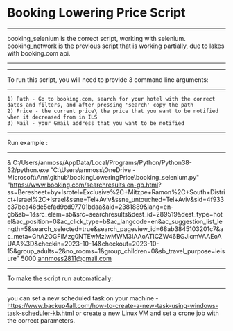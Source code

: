 # Booking Lowering Price Script

********************************************************************************************************************************************************************
booking_selenium is the correct script, working with selenium. booking_network is the previous script that is working partially, due to lakes with booking.com api. 
********************************************************************************************************************************************************************


***********************************************************************
To run this script, you will need to provide 3 command line arguments:
***********************************************************************
    1) Path - Go to booking.com, search for your hotel with the correct dates and filters, and after pressing 'search' copy the path
    2) Price - the current price\ the price that you want to be notified when it decreased from in ILS
    3) Mail - your Gmail address that you want to be notified


**************
Run example :
**************
& C:/Users/anmoss/AppData/Local/Programs/Python/Python38-32/python.exe "C:\Users\anmoss\OneDrive - Microsoft\Ann\github\bookingLoweringPrice\booking_selenium.py" "https://www.booking.com/searchresults.en-gb.html?    ss=Beresheet+by+Isrotel+Exclusive%2C+Mitzpe+Ramon%2C+South+District+Israel%2C+Israel&ssne=Tel+Aviv&ssne_untouched=Tel+Aviv&sid=4f933c37bea46de5efad9cd97701bdaa&aid=2381889&lang=en-gb&sb=1&src_elem=sb&src=searchresults&dest_id=289519&dest_type=hotel&ac_position=0&ac_click_type=b&ac_langcode=en&ac_suggestion_list_length=5&search_selected=true&search_pageview_id=68ab3845103201c7&ac_meta=GhA2OGFiMzg0NTEwMzIwMWM3IAAoATICZW46BGJlcmVAAEoAUAA%3D&checkin=2023-10-14&checkout=2023-10-15&group_adults=2&no_rooms=1&group_children=0&sb_travel_purpose=leisure" 5000 annmoss2811@gmail.com


****************************************
To make the script run automatically:
****************************************
you can set a new scheduled task on your machine - https://www.backup4all.com/how-to-create-a-new-task-using-windows-task-scheduler-kb.html
                                           or create a new Linux VM and set a crone job with the correct parameters.

